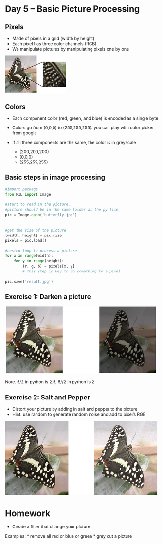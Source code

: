 # Day 5 – Basic Picture Processing

## Pixels 
- Made of pixels in a grid (width by height)
- Each pixel has three color channels (RGB)
- We manipulate pictures by manipulating pixels one by one

<img src="pixel.png" alt="drawing" width="200"/>

## Colors 
- Each component color (red, green, and blue) is encoded as a single byte
- Colors go from (0,0,0) to (255,255,255). you can play with color picker from google
- If all three components are the same, the color is in greyscale

    - (200,200,200) 
    - (0,0,0) 
    - (255,255,255)



## Basic steps in image processing

```python
#import package
from PIL import Image

#start to read in the picture.
#picture should be in the same folder as the py file
pic = Image.open('butterfly.jpg')


#get the size of the picture
[width, height] = pic.size
pixels = pic.load()

#nested loop to process a picture
for x in range(width):
    for y in range(height):
        (r, g, b) = pixels[x, y]
        # This step is key to do something to a pixel

pic.save('result.jpg')

```


## Exercise 1: Darken a picture

<img src="darken.png" alt="drawing" width="500"/>

Note. 5/2 in python is 2.5,    5//2 in python is 2


## Exercise 2: Salt and Pepper
- Distort your picture by adding in salt and pepper to the picture
- Hint: use random to generate random noise and add to pixel’s RGB
<img src="saltpepper.png" alt="drawing" width="500"/>


# Homework

* Create a filter that change your picture

Examples:
    * remove all red or blue or green
    * grey out a picture
